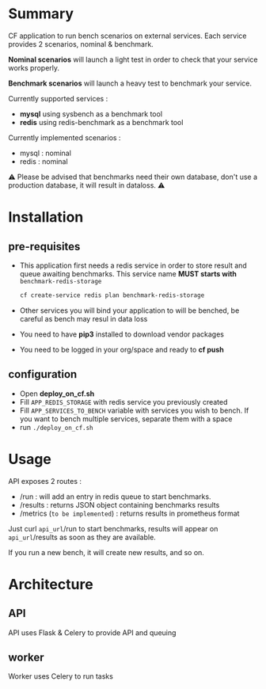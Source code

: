 # Summary

CF application to run bench scenarios on external services. Each service provides 2 scenarios, nominal & benchmark.  

**Nominal scenarios** will launch a light test in order to check that your service works properly.

**Benchmark scenarios** will launch a heavy test to benchmark your service.

Currently supported services :

* **mysql** using sysbench as a benchmark tool
* **redis** using redis-benchmark as a benchmark tool

Currently implemented scenarios :

* mysql : nominal
* redis : nominal

:warning: Please be advised that benchmarks need their own database, don't use a production database, it will result in dataloss. :warning: 

# Installation

## pre-requisites

* This application first needs a redis service in order to store result and queue awaiting benchmarks. This service name **MUST starts with** `benchmark-redis-storage`

    ```bash
    cf create-service redis plan benchmark-redis-storage
    ```
* Other services you will bind your application to will be benched, be careful as bench may resul in data loss
* You need to have **pip3** installed to download vendor packages
* You need to be logged in your org/space and ready to **cf push**

## configuration

* Open **deploy_on_cf.sh**
* Fill `APP_REDIS_STORAGE` with redis service you previously created
* Fill `APP_SERVICES_TO_BENCH` variable with services you wish to bench. If you want to bench multiple services, separate them with a space
* run `./deploy_on_cf.sh`

# Usage

API exposes 2 routes :

* /run : will add an entry in redis queue to start benchmarks.
* /results : returns JSON object containing benchmarks results
* /metrics (`to be implemented`) : returns results in prometheus format

Just curl `api_url`/run to start benchmarks, results will appear on `api_url`/results as soon as they are available.

If you run a new bench, it will create new results, and so on.

# Architecture

## API

API uses Flask & Celery to provide API and queuing

## worker

Worker uses Celery to run tasks